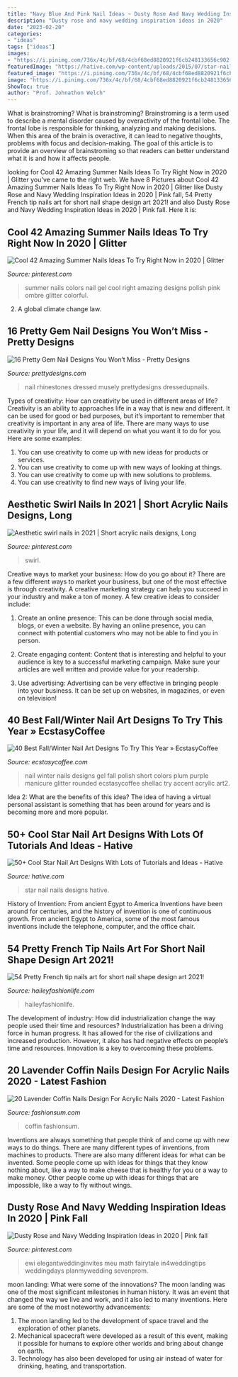 ```yaml
---
title: "Navy Blue And Pink Nail Ideas ~ Dusty Rose And Navy Wedding Inspiration Ideas In 2020"
description: "Dusty rose and navy wedding inspiration ideas in 2020"
date: "2023-02-20"
categories:
- "ideas"
tags: ["ideas"]
images:
- "https://i.pinimg.com/736x/4c/bf/68/4cbf68ed8820921f6cb248133656c902.jpg"
featuredImage: "https://hative.com/wp-content/uploads/2015/07/star-nails/46-star-nail-art-designs.jpg"
featured_image: "https://i.pinimg.com/736x/4c/bf/68/4cbf68ed8820921f6cb248133656c902.jpg"
image: "https://i.pinimg.com/736x/4c/bf/68/4cbf68ed8820921f6cb248133656c902.jpg"
ShowToc: true
author: "Prof. Johnathon Welch"
---
```



What is brainstroming?
What is brainstroming? Brainstroming is a term used to describe a mental disorder caused by overactivity of the frontal lobe. The frontal lobe is responsible for thinking, analyzing and making decisions. When this area of the brain is overactive, it can lead to negative thoughts, problems with focus and decision-making. The goal of this article is to provide an overview of brainstroming so that readers can better understand what it is and how it affects people.

	

		
looking for Cool 42 Amazing Summer Nails Ideas To Try Right Now in 2020 | Glitter you've came to the right web. We have 8 Pictures about Cool 42 Amazing Summer Nails Ideas To Try Right Now in 2020 | Glitter like Dusty Rose and Navy Wedding Inspiration Ideas in 2020 | Pink fall, 54 Pretty French tip nails art for short nail shape design art 2021! and also Dusty Rose and Navy Wedding Inspiration Ideas in 2020 | Pink fall. Here it is:
		
    
## Cool 42 Amazing Summer Nails Ideas To Try Right Now In 2020 | Glitter

<img loading=lazy src="https://i.pinimg.com/736x/85/64/0f/85640f7fbccc2a0f0672b771695eb4d1.jpg" onerror="this.onerror=null;this.src='https://tse4.mm.bing.net/th?id=OIP.vrXdiHxUmhy_BEmsyNdJxQHaLH&amp;pid=15.1';" alt="Cool 42 Amazing Summer Nails Ideas To Try Right Now in 2020 | Glitter">

_Source: pinterest.com_

>summer nails colors nail gel cool right amazing designs polish pink ombre glitter colorful. 

	

2. A global climate change law.

    
## 16 Pretty Gem Nail Designs You Won’t Miss - Pretty Designs

<img loading=lazy src="https://www.prettydesigns.com/wp-content/uploads/2014/05/Pastel-Nails1.jpg" onerror="this.onerror=null;this.src='https://tse1.mm.bing.net/th?id=OIP.vMfvcMxi9qJDUgH1LMltWgHaKW&amp;pid=15.1';" alt="16 Pretty Gem Nail Designs You Won’t Miss - Pretty Designs">

_Source: prettydesigns.com_

>nail rhinestones dressed musely prettydesigns dressedupnails. 

	

Types of creativity: How can creativity be used in different areas of life?
Creativity is an ability to approaches life in a way that is new and different. It can be used for good or bad purposes, but it’s important to remember that creativity is important in any area of life. There are many ways to use creativity in your life, and it will depend on what you want it to do for you. Here are some examples: 
1. You can use creativity to come up with new ideas for products or services.
2. You can use creativity to come up with new ways of looking at things.
3. You can use creativity to come up with new solutions to problems.
4. You can use creativity to find new ways of living your life.

    
## Aesthetic Swirl Nails In 2021 | Short Acrylic Nails Designs, Long

<img loading=lazy src="https://i.pinimg.com/736x/4c/bf/68/4cbf68ed8820921f6cb248133656c902.jpg" onerror="this.onerror=null;this.src='https://tse4.mm.bing.net/th?id=OIP.vGcKH_5nVsBLW2iX-l9Y3AHaJ3&amp;pid=15.1';" alt="Aesthetic swirl nails in 2021 | Short acrylic nails designs, Long">

_Source: pinterest.com_

>swirl. 

	

Creative ways to market your business: How do you go about it?
There are a few different ways to market your business, but one of the most effective is through creativity. A creative marketing strategy can help you succeed in your industry and make a ton of money. A few creative ideas to consider include: 
1. Create an online presence: This can be done through social media, blogs, or even a website. By having an online presence, you can connect with potential customers who may not be able to find you in person. 

2. Create engaging content: Content that is interesting and helpful to your audience is key to a successful marketing campaign. Make sure your articles are well written and provide value for your readership. 

3. Use advertising: Advertising can be very effective in bringing people into your business. It can be set up on websites, in magazines, or even on television!

    
## 40 Best Fall/Winter Nail Art Designs To Try This Year » EcstasyCoffee

<img loading=lazy src="https://i1.wp.com/www.ecstasycoffee.com/wp-content/uploads/2016/10/Winter-Nail-Art2.jpg" onerror="this.onerror=null;this.src='https://tse3.mm.bing.net/th?id=OIP.dsIWPr_TtvC8pzBA-LN-YQHaJ3&amp;pid=15.1';" alt="40 Best Fall/Winter Nail Art Designs To Try This Year » EcstasyCoffee">

_Source: ecstasycoffee.com_

>nail winter nails designs gel fall polish short colors plum purple manicure glitter rounded ecstasycoffee shellac try accent acrylic art2. 

	

Idea 2: What are the benefits of this idea?
The idea of having a virtual personal assistant is something that has been around for years and is becoming more and more popular.

    
## 50+ Cool Star Nail Art Designs With Lots Of Tutorials And Ideas - Hative

<img loading=lazy src="https://hative.com/wp-content/uploads/2015/07/star-nails/46-star-nail-art-designs.jpg" onerror="this.onerror=null;this.src='https://tse4.mm.bing.net/th?id=OIP.suxojb2cxdtcPUIaQqrJYgHaLH&amp;pid=15.1';" alt="50+ Cool Star Nail Art Designs With Lots of Tutorials and Ideas - Hative">

_Source: hative.com_

>star nail nails designs hative. 

	

History of Invention: From ancient Egypt to America
Inventions have been around for centuries, and the history of invention is one of continuous growth. From ancient Egypt to America, some of the most famous inventions include the telephone, computer, and the office chair.

    
## 54 Pretty French Tip Nails Art For Short Nail Shape Design Art 2021!

<img loading=lazy src="https://haileyfashionlife.com/wp-content/uploads/2021/04/86-768x1152.jpg" onerror="this.onerror=null;this.src='https://tse3.mm.bing.net/th?id=OIP.ZbkNdnt48wASSS78RXMdngHaLH&amp;pid=15.1';" alt="54 Pretty French tip nails art for short nail shape design art 2021!">

_Source: haileyfashionlife.com_

>haileyfashionlife. 

	

The development of industry: How did industrialization change the way people used their time and resources?
Industrialization has been a driving force in human progress. It has allowed for the rise of civilizations and increased production. However, it also has had negative effects on people’s time and resources. Innovation is a key to overcoming these problems.

    
## 20 Lavender Coffin Nails Design For Acrylic Nails 2020 - Latest Fashion

<img loading=lazy src="https://fashionsum.com/wp-content/uploads/2020/04/20-2.jpg" onerror="this.onerror=null;this.src='https://tse3.mm.bing.net/th?id=OIP.D1lfQkeKdCTXJk4ttg_CWwHaKk&amp;pid=15.1';" alt="20 Lavender Coffin Nails Design For Acrylic Nails 2020 - Latest Fashion">

_Source: fashionsum.com_

>coffin fashionsum. 

	

Inventions are always something that people think of and come up with new ways to do things. There are many different types of inventions, from machines to products. There are also many different ideas for what can be invented. Some people come up with ideas for things that they know nothing about, like a way to make cheese that is healthy for you or a way to make money. Other people come up with ideas for things that are impossible, like a way to fly without wings.

    
## Dusty Rose And Navy Wedding Inspiration Ideas In 2020 | Pink Fall

<img loading=lazy src="https://i.pinimg.com/736x/87/42/18/87421823ff4348b01f0bce6e22df44cd.jpg" onerror="this.onerror=null;this.src='https://tse1.mm.bing.net/th?id=OIP.rGsL4TCxAoLWciBCz0rYdQHaNo&amp;pid=15.1';" alt="Dusty Rose and Navy Wedding Inspiration Ideas in 2020 | Pink fall">

_Source: pinterest.com_

>ewi elegantweddinginvites meu math fairytale in4weddingtips weddingdays planmywedding sevenprom. 

	

moon landing: What were some of the innovations?
The moon landing was one of the most significant milestones in human history. It was an event that changed the way we live and work, and it also led to many inventions. Here are some of the most noteworthy advancements: 
1) The moon landing led to the development of space travel and the exploration of other planets. 
2) Mechanical spacecraft were developed as a result of this event, making it possible for humans to explore other worlds and bring about change on earth. 
3) Technology has also been developed for using air instead of water for drinking, heating, and transportation.


